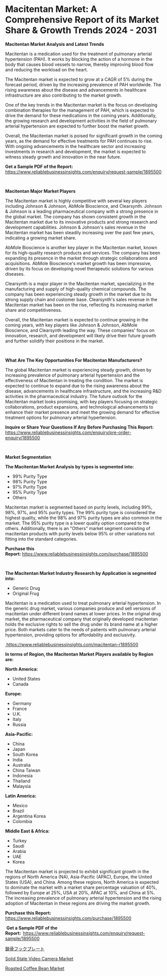 <p><h1>Macitentan Market: A Comprehensive Report of its Market Share & Growth Trends 2024 - 2031</h1></p><p><strong>Macitentan Market Analysis and Latest Trends</strong></p>
<p><p>Macitentan is a medication used for the treatment of pulmonary arterial hypertension (PAH). It works by blocking the action of a hormone in the body that causes blood vessels to narrow, thereby improving blood flow and reducing the workload on the heart.</p><p>The Macitentan market is expected to grow at a CAGR of 5% during the forecast period, driven by the increasing prevalence of PAH worldwide. The rising awareness about the disease and advancements in healthcare infrastructure are also contributing to the market growth.</p><p>One of the key trends in the Macitentan market is the focus on developing combination therapies for the management of PAH, which is expected to drive the demand for these medications in the coming years. Additionally, the growing research and development activities in the field of pulmonary arterial hypertension are expected to further boost the market growth.</p><p>Overall, the Macitentan market is poised for significant growth in the coming years, as the demand for effective treatments for PAH continues to rise. With ongoing advancements in the healthcare sector and increasing investments in research and development, the market is expected to witness steady growth and innovation in the near future.</p></p>
<p><strong>Get a Sample PDF of the Report:&nbsp;</strong> <a href="https://www.reliablebusinessinsights.com/enquiry/request-sample/1895500">https://www.reliablebusinessinsights.com/enquiry/request-sample/1895500</a></p>
<p>&nbsp;</p>
<p><strong>Macitentan Major Market Players</strong></p>
<p><p>The Macitentan market is highly competitive with several key players including Johnson & Johnson, AbMole Bioscience, and Clearsynth. Johnson & Johnson is a leading pharmaceutical company with a strong presence in the global market. The company has shown consistent growth in the Macitentan market due to its innovative products and strong research and development capabilities. Johnson & Johnson's sales revenue in the Macitentan market has been steadily increasing over the past few years, indicating a growing market share.</p><p>AbMole Bioscience is another key player in the Macitentan market, known for its high-quality research products and services. The company has been expanding its presence in the market through strategic collaborations and acquisitions. AbMole Bioscience's market growth has been impressive, driven by its focus on developing novel therapeutic solutions for various diseases.</p><p>Clearsynth is a major player in the Macitentan market, specializing in the manufacturing and supply of high-quality chemical compounds. The company has been experiencing steady growth in the market due to its strong supply chain and customer base. Clearsynth's sales revenue in the Macitentan market has been on the rise, reflecting its increasing market share and competitiveness.</p><p>Overall, the Macitentan market is expected to continue growing in the coming years, with key players like Johnson & Johnson, AbMole Bioscience, and Clearsynth leading the way. These companies' focus on innovation, research, and development will likely drive their future growth and further solidify their positions in the market.</p></p>
<p>&nbsp;</p>
<p><strong>What Are The Key Opportunities For Macitentan Manufacturers?</strong></p>
<p><p>The global Macitentan market is experiencing steady growth, driven by increasing prevalence of pulmonary arterial hypertension and the effectiveness of Macitentan in treating the condition. The market is expected to continue to expand due to the rising awareness about the disease, advancements in healthcare infrastructure, and the increasing R&D activities in the pharmaceutical industry. The future outlook for the Macitentan market looks promising, with key players focusing on strategic collaborations, product expansions, and technological advancements to enhance their market presence and meet the growing demand for effective treatment options for pulmonary arterial hypertension.</p></p>
<p><strong>Inquire or Share Your Questions If Any Before Purchasing This Report:</strong> <a href="https://www.reliablebusinessinsights.com/enquiry/pre-order-enquiry/1895500">https://www.reliablebusinessinsights.com/enquiry/pre-order-enquiry/1895500</a></p>
<p>&nbsp;</p>
<p><strong>Market Segmentation</strong></p>
<p><strong>The Macitentan Market Analysis by types is segmented into:</strong></p>
<p><ul><li>99% Purity Type</li><li>98% Purity Type</li><li>97% Purity Type</li><li>95% Purity Type</li><li>Others</li></ul></p>
<p><p>Macitentan market is segmented based on purity levels, including 99%, 98%, 97%, and 95% purity types. The 99% purity type is considered the highest quality, while the 98% and 97% purity types are also common in the market. The 95% purity type is a lower quality option compared to the others. Additionally, there is an "Others" market segment consisting of macitentan products with purity levels below 95% or other variations not fitting into the standard categories.</p></p>
<p><strong>Purchase this Report:&nbsp;</strong><a href="https://www.reliablebusinessinsights.com/purchase/1895500">https://www.reliablebusinessinsights.com/purchase/1895500</a></p>
<p>&nbsp;</p>
<p><strong>The Macitentan Market Industry Research by Application is segmented into:</strong></p>
<p><ul><li>Generic Drug</li><li>Original Frug</li></ul></p>
<p><p>Macitentan is a medication used to treat pulmonary arterial hypertension. In the generic drug market, various companies produce and sell versions of macitentan under different brand names at lower prices. In the original drug market, the pharmaceutical company that originally developed macitentan holds the exclusive rights to sell the drug under its brand name at a higher price. Both markets cater to the needs of patients with pulmonary arterial hypertension, providing options for affordability and exclusivity.</p></p>
<p><a href="https://www.reliablebusinessinsights.com/macitentan-r1895500">&nbsp;https://www.reliablebusinessinsights.com/macitentan-r1895500</a></p>
<p><strong>In terms of Region, the Macitentan Market Players available by Region are:</strong></p>
<p>
    <p> <strong> North America: </strong>
        <ul>
            <li>United States</li>
            <li>Canada</li>
        </ul>
        </p> 
    <p> <strong> Europe: </strong>
        <ul>
            <li>Germany</li>
            <li>France</li>
            <li>U.K.</li>
            <li>Italy</li>
            <li>Russia</li>
        </ul>
        </p> 
    <p> <strong> Asia-Pacific: </strong>
        <ul>
            <li>China</li>
            <li>Japan</li>
            <li>South Korea</li>
            <li>India</li>
            <li>Australia</li>
            <li>China Taiwan</li>
            <li>Indonesia</li>
            <li>Thailand</li>
            <li>Malaysia</li>
        </ul>
        </p> 
    <p> <strong> Latin America: </strong>
        <ul>
            <li>Mexico</li>
            <li>Brazil</li>
            <li>Argentina Korea</li>
            <li>Colombia</li>
        </ul>
        </p> 
    <p> <strong> Middle East & Africa: </strong>
        <ul>
            <li>Turkey</li>
            <li>Saudi</li>
            <li>Arabia</li>
            <li>UAE</li>
            <li>Korea</li>
        </ul>
    </p>
    </p>
<p><p>The Macitentan market is projected to exhibit significant growth in the regions of North America (NA), Asia-Pacific (APAC), Europe, the United States (USA), and China. Among these regions, North America is expected to dominate the market with a market share percentage valuation of 40%, followed by Europe at 25%, USA at 20%, APAC at 10%, and China at 5%. The increasing prevalence of pulmonary arterial hypertension and the rising adoption of Macitentan in these regions are driving the market growth.</p></p>
<p><strong>Purchase this Report: </strong><a href="https://www.reliablebusinessinsights.com/purchase/1895500">https://www.reliablebusinessinsights.com/purchase/1895500</a></p>
<p>&nbsp;<strong>Get a Sample PDF of the Report:&nbsp;&nbsp;</strong><a href="https://www.reliablebusinessinsights.com/enquiry/request-sample/1895500">https://www.reliablebusinessinsights.com/enquiry/request-sample/1895500</a></p>
<p><strong></strong></p>
<p><p><a href="https://github.com/DayanaRunolfsdottir/Market-Research-Report-List-1/blob/main/4576361178456.md">鎖骨フックプレート</a></p><p><a href="https://github.com/janetchuadff364/Market-Research-Report-List-1/blob/main/solid-state-video-camera-market.md">Solid State Video Camera Market</a></p><p><a href="https://github.com/btwcqfvq34/Market-Research-Report-List-1/blob/main/roasted-coffee-bean-market.md">Roasted Coffee Bean Market</a></p></p>